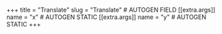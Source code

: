 +++
title = "Translate"
slug = "Translate" # AUTOGEN FIELD
[[extra.args]]
name = "x" # AUTOGEN STATIC
[[extra.args]]
name = "y" # AUTOGEN STATIC
+++